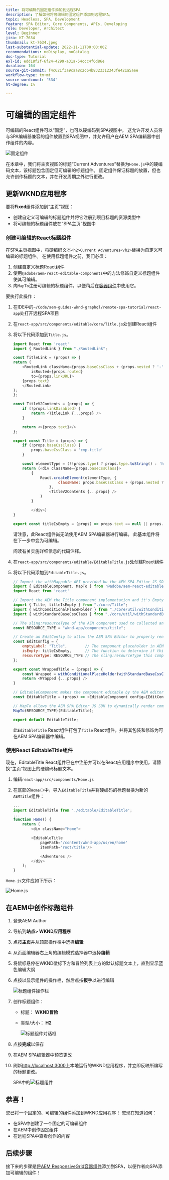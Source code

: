 ```yaml
---
title: 将可编辑的固定组件添加到远程SPA
description: 了解如何将可编辑的固定组件添加到远程SPA。
topic: Headless, SPA, Development
feature: SPA Editor, Core Components, APIs, Developing
role: Developer, Architect
level: Beginner
jira: KT-7634
thumbnail: kt-7634.jpeg
last-substantial-update: 2022-11-11T00:00:00Z
recommendations: noDisplay, noCatalog
doc-type: Tutorial
exl-id: edd18f2f-6f24-4299-a31a-54ccc4f6d86e
duration: 164
source-git-commit: f4c621f3a9caa8c2c64b8323312343fe421a5aee
workflow-type: tm+mt
source-wordcount: '534'
ht-degree: 1%

---
```


# 可编辑的固定组件

可编辑的React组件可以“固定”，也可以硬编码到SPA视图中。 这允许开发人员将与SPA编辑器兼容的组件放置到SPA视图中，并允许用户在AEM SPA编辑器中创作组件的内容。

![固定组件](./assets/spa-fixed-component/intro.png)

在本章中，我们将主页视图的标题“Current Adventures”替换为`Home.js`中的硬编码文本，该标题包含固定但可编辑的标题组件。 固定组件保证标题的放置，但也允许创作标题的文本，并在开发周期之外进行更改。

## 更新WKND应用程序

要将&#x200B;__Fixed__&#x200B;组件添加到“主页”视图：

+ 创建自定义可编辑的标题组件并将它注册到项目标题的资源类型中
+ 将可编辑的标题组件放在“SPA主页”视图中

### 创建可编辑的React标题组件

在SPA主页视图中，将硬编码文本`<h2>Current Adventures</h2>`替换为自定义可编辑的标题组件。 在使用标题组件之前，我们必须：

1. 创建自定义标题React组件
1. 使用`@adobe/aem-react-editable-components`中的方法修饰自定义标题组件使其可编辑。
1. 向`MapTo`注册可编辑的标题组件，以便稍后在[容器组件](./spa-container-component.md)中使用它。

要执行此操作：

1. 在IDE中的`~/Code/aem-guides-wknd-graphql/remote-spa-tutorial/react-app`处打开远程SPA项目
1. 在`react-app/src/components/editable/core/Title.js`处创建React组件
1. 将以下代码添加到`Title.js`。

   ```javascript
   import React from 'react'
   import { RoutedLink } from "./RoutedLink";
   
   const TitleLink = (props) => {
   return (
       <RoutedLink className={props.baseCssClass + (props.nested ? '-' : '__') + 'link'} 
           isRouted={props.routed} 
           to={props.linkURL}>
       {props.text}
       </RoutedLink>
   );
   };
   
   const TitleV2Contents = (props) => {
       if (!props.linkDisabled) {
           return <TitleLink {...props} />
       }
   
       return <>{props.text}</>
   };
   
   export const Title = (props) => {
       if (!props.baseCssClass) {
           props.baseCssClass = 'cmp-title'
       }
   
       const elementType = (!!props.type) ? props.type.toString() : 'h3';
       return (<div className={props.baseCssClass}>
           {
               React.createElement(elementType, {
                       className: props.baseCssClass + (props.nested ? '-' : '__') + 'text',
                   },
                   <TitleV2Contents {...props} />
               )
           }
   
           </div>)
   }
   
   export const titleIsEmpty = (props) => props.text == null || props.text.trim().length === 0
   ```

   请注意，此React组件尚无法使用AEM SPA编辑器进行编辑。 此基本组件将在下一步中变为可编辑。

   阅读有关实施详细信息的代码注释。

1. 在`react-app/src/components/editable/EditableTitle.js`处创建React组件
1. 将以下代码添加到`EditableTitle.js`。

   ```javascript
   // Import the withMappable API provided bu the AEM SPA Editor JS SDK
   import { EditableComponent, MapTo } from '@adobe/aem-react-editable-components';
   import React from 'react'
   
   // Import the AEM the Title component implementation and it's Empty Function
   import { Title, titleIsEmpty } from "./core/Title";
   import { withConditionalPlaceHolder } from "./core/util/withConditionalPlaceholder";
   import { withStandardBaseCssClass } from "./core/util/withStandardBaseCssClass";
   
   // The sling:resourceType of the AEM component used to collected and serialize the data this React component displays
   const RESOURCE_TYPE = "wknd-app/components/title";
   
   // Create an EditConfig to allow the AEM SPA Editor to properly render the component in the Editor's context
   const EditConfig = {
       emptyLabel: "Title",        // The component placeholder in AEM SPA Editor
       isEmpty: titleIsEmpty,      // The function to determine if this component has been authored
       resourceType: RESOURCE_TYPE // The sling:resourceType this component is mapped to
   };
   
   export const WrappedTitle = (props) => {
       const Wrapped = withConditionalPlaceHolder(withStandardBaseCssClass(Title, "cmp-title"), titleIsEmpty, "TitleV2")
       return <Wrapped {...props} />
   }
   
   // EditableComponent makes the component editable by the AEM editor, either rendered statically or in a container
   const EditableTitle = (props) => <EditableComponent config={EditConfig} {...props}><WrappedTitle /></EditableComponent>
   
   // MapTo allows the AEM SPA Editor JS SDK to dynamically render components added to SPA Editor Containers
   MapTo(RESOURCE_TYPE)(EditableTitle);
   
   export default EditableTitle;
   ```

   此`EditableTitle` React组件打包了`Title` React组件，并将其包装和修饰为可在AEM SPA编辑器中编辑。

### 使用React EditableTitle组件

现在，EditableTitle React组件已在中注册并可以在React应用程序中使用，请替换“主页”视图上的硬编码标题文本。

1. 编辑`react-app/src/components/Home.js`
1. 在底部的`Home()`中，导入`EditableTitle`并将硬编码的标题替换为新的`AEMTitle`组件：

   ```javascript
   ...
   import EditableTitle from './editable/EditableTitle';
   ...
   function Home() {
       return (
           <div className="Home">
   
           <EditableTitle
               pagePath='/content/wknd-app/us/en/home'
               itemPath='root/title'/>
   
               <Adventures />
           </div>
       );
   }
   ```

`Home.js`文件应如下所示：

![Home.js](./assets/spa-fixed-component/home-js-update.png)

## 在AEM中创作标题组件

1. 登录AEM Author
1. 导航到&#x200B;__站点> WKND应用程序__
1. 点按&#x200B;__主页__&#x200B;并从顶部操作栏中选择&#x200B;__编辑__
1. 从页面编辑器右上角的编辑模式选择器中选择&#x200B;__编辑__
1. 将鼠标悬停在WKND徽标下方和冒险列表上方的默认标题文本上，直到显示蓝色编辑大纲
1. 点按以显示组件的操作栏，然后点按&#x200B;__扳手__&#x200B;以进行编辑

   ![标题组件操作栏](./assets/spa-fixed-component/title-action-bar.png)

1. 创作标题组件：
   + 标题： __WKND冒险__
   + 类型/大小： __H2__

     ![标题组件对话框](./assets/spa-fixed-component/title-dialog.png)

1. 点按&#x200B;__完成__&#x200B;以保存
1. 在AEM SPA编辑器中预览更改
1. 刷新[http://localhost:3000](http://localhost:3000)上本地运行的WKND应用程序，并立即反映所编写的标题更改。

   SPA中的![标题组件](./assets/spa-fixed-component/title-final.png)

## 恭喜！

您已将一个固定的、可编辑的组件添加到WKND应用程序！ 您现在知道如何：

+ 在SPA中创建了一个固定的可编辑组件
+ 在AEM中创作固定组件
+ 在远程SPA中查看创作的内容

## 后续步骤

接下来的步骤是[将AEM ResponsiveGrid容器组件](./spa-container-component.md)添加到SPA，以便作者向SPA添加可编辑的组件！
